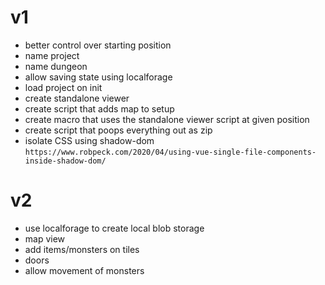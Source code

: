 # v1
- better control over starting position
- name project
- name dungeon
- allow saving state using localforage
- load project on init
- create standalone viewer
- create script that adds map to setup
- create macro that uses the standalone viewer script at given position
- create script that poops everything out as zip
- isolate CSS using shadow-dom `https://www.robpeck.com/2020/04/using-vue-single-file-components-inside-shadow-dom/`

# v2
- use localforage to create local blob storage
- map view
- add items/monsters on tiles
- doors
- allow movement of monsters

